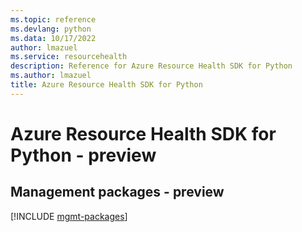 ```yaml
---
ms.topic: reference
ms.devlang: python
ms.data: 10/17/2022
author: lmazuel
ms.service: resourcehealth
description: Reference for Azure Resource Health SDK for Python
ms.author: lmazuel
title: Azure Resource Health SDK for Python
---
```

# Azure Resource Health SDK for Python - preview

## Management packages - preview
[!INCLUDE [mgmt-packages](resource-health-mgmt-index.md)]